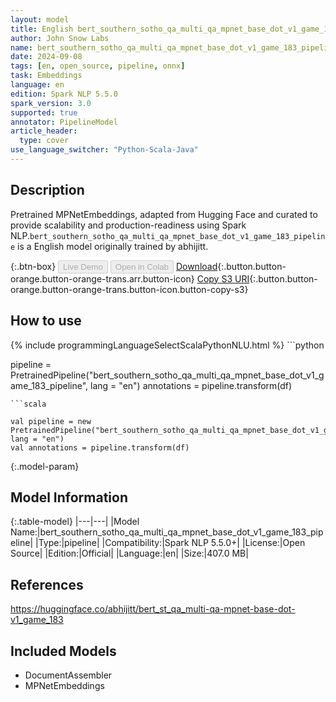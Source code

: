 ```yaml
---
layout: model
title: English bert_southern_sotho_qa_multi_qa_mpnet_base_dot_v1_game_183_pipeline pipeline MPNetEmbeddings from abhijitt
author: John Snow Labs
name: bert_southern_sotho_qa_multi_qa_mpnet_base_dot_v1_game_183_pipeline
date: 2024-09-08
tags: [en, open_source, pipeline, onnx]
task: Embeddings
language: en
edition: Spark NLP 5.5.0
spark_version: 3.0
supported: true
annotator: PipelineModel
article_header:
  type: cover
use_language_switcher: "Python-Scala-Java"
---
```


## Description

Pretrained MPNetEmbeddings, adapted from Hugging Face and curated to provide scalability and production-readiness using Spark NLP.`bert_southern_sotho_qa_multi_qa_mpnet_base_dot_v1_game_183_pipeline` is a English model originally trained by abhijitt.

{:.btn-box}
<button class="button button-orange" disabled>Live Demo</button>
<button class="button button-orange" disabled>Open in Colab</button>
[Download](https://s3.amazonaws.com/auxdata.johnsnowlabs.com/public/models/bert_southern_sotho_qa_multi_qa_mpnet_base_dot_v1_game_183_pipeline_en_5.5.0_3.0_1725817527060.zip){:.button.button-orange.button-orange-trans.arr.button-icon}
[Copy S3 URI](s3://auxdata.johnsnowlabs.com/public/models/bert_southern_sotho_qa_multi_qa_mpnet_base_dot_v1_game_183_pipeline_en_5.5.0_3.0_1725817527060.zip){:.button.button-orange.button-orange-trans.button-icon.button-copy-s3}

## How to use



<div class="tabs-box" markdown="1">
{% include programmingLanguageSelectScalaPythonNLU.html %}
```python

pipeline = PretrainedPipeline("bert_southern_sotho_qa_multi_qa_mpnet_base_dot_v1_game_183_pipeline", lang = "en")
annotations =  pipeline.transform(df)   

```
```scala

val pipeline = new PretrainedPipeline("bert_southern_sotho_qa_multi_qa_mpnet_base_dot_v1_game_183_pipeline", lang = "en")
val annotations = pipeline.transform(df)

```
</div>

{:.model-param}
## Model Information

{:.table-model}
|---|---|
|Model Name:|bert_southern_sotho_qa_multi_qa_mpnet_base_dot_v1_game_183_pipeline|
|Type:|pipeline|
|Compatibility:|Spark NLP 5.5.0+|
|License:|Open Source|
|Edition:|Official|
|Language:|en|
|Size:|407.0 MB|

## References

https://huggingface.co/abhijitt/bert_st_qa_multi-qa-mpnet-base-dot-v1_game_183

## Included Models

- DocumentAssembler
- MPNetEmbeddings